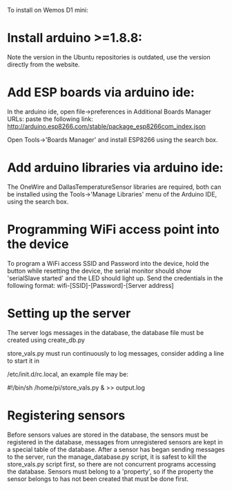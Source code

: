 To install on Wemos D1 mini:

# Install arduino >=1.8.8:
Note the version in the Ubuntu repositories is outdated, use the version
directly from the website.

# Add ESP boards via arduino ide:
In the arduino ide, open file->preferences
in Additional Boards Manager URLs: paste the following link:
http://arduino.esp8266.com/stable/package_esp8266com_index.json

Open Tools->'Boards Manager' and install ESP8266 using the search box.

# Add arduino libraries via arduino ide:
The OneWire and DallasTemperatureSensor libraries are required, both can
be installed using the Tools->'Manage Libraries' menu of the Arduino IDE,
using the search box.

# Programming WiFi access point into the device
To program a WiFi access SSID and Password into the device, hold the button
while resetting the device, the serial monitor should show 'serialSlave started'
and the LED should light up. Send the credentials in the following format:
wifi-[SSID]-[Password]-[Server address]

# Setting up the server
The server logs messages in the database, the database file must be created using create_db.py

store_vals.py must run continuously to log messages, consider adding a line to start it in

/etc/init.d/rc.local, an example file may be:

#!/bin/sh
/home/pi/store_vals.py & >> output.log

# Registering sensors
Before sensors values are stored in the database, the sensors must be registered in the database,
messages from unregistered sensors are kept in a special table of the database. After a sensor has
began sending messages to the server, run the manage_database.py script, it is safest to kill the
store_vals.py script first, so there are not concurrent programs accessing the database. Sensors
must belong to a 'property', so if the property the sensor belongs to has not been created that must
be done first.
